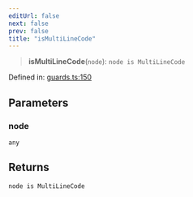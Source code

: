 ```yaml
---
editUrl: false
next: false
prev: false
title: "isMultiLineCode"
---
```


> **isMultiLineCode**(`node`): `node is MultiLineCode`

Defined in: [guards.ts:150](https://github.com/rcs-agents/rcs-lang/blob/96f7bb5710555321ae9695be4004d52239e42e7e/packages/ast/src/guards.ts#L150)

## Parameters

### node

`any`

## Returns

`node is MultiLineCode`
